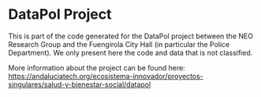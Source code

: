 # DataPol Project

This is part of the code generated for the DataPol project between the NEO Research Group and the Fuengirola City Hall (in particular the Police Department). We only present here the code and data that is not classified.

More information about the project can be found here: https://andaluciatech.org/ecosistema-innovador/proyectos-singulares/salud-y-bienestar-social/datapol
